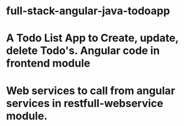 # full-stack-angular-java-todoapp

# A Todo List App to Create, update, delete Todo's. Angular code in frontend module

# Web services to call from angular services in restfull-webservice module.
